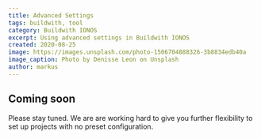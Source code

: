 ```yaml
---
title: Advanced Settings
tags: buildwith, tool
category: Buildwith IONOS
excerpt: Using advanced settings in Buildwith IONOS
created: 2020-08-25
image: https://images.unsplash.com/photo-1506704888326-3b8834edb40a
image_caption: Photo by Denisse Leon on Unsplash
author: markus
---
```


## Coming soon

Please stay tuned. We are are working hard to give you further flexibility to set up projects with no preset configuration. 